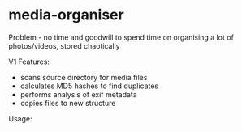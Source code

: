 # media-organiser

Problem - no time and goodwill to spend time on organising a lot of photos/videos, stored chaotically

V1 Features:
- scans source directory for media files
- calculates MD5 hashes to find duplicates
- performs analysis of exif metadata
- copies files to new structure
  <year>
    <country>
    <unknown location>

Usage:
      
